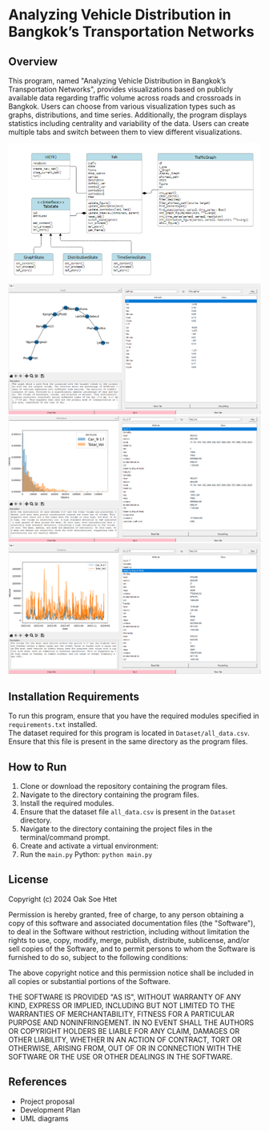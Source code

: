 # Analyzing Vehicle Distribution in Bangkok’s Transportation Networks

## Overview
This program, named "Analyzing Vehicle Distribution in Bangkok’s Transportation Networks", provides visualizations based on publicly available data regarding traffic volume across roads and crossroads in Bangkok. Users can choose from various visualization types such as graphs, distributions, and time series. Additionally, the program displays statistics including centrality and variability of the data. Users can create multiple tabs and switch between them to view different visualizations.

![img.png](img.png)
![img_1.png](img_1.png)
![img_2.png](img_2.png)
![img_3.png](img_3.png)

## Installation Requirements
To run this program, ensure that you have the required modules specified in `requirements.txt` installed. \
The dataset required for this program is located in `Dataset/all_data.csv`. Ensure that this file is present in the same directory as the program files.

## How to Run
1. Clone or download the repository containing the program files.
2. Navigate to the directory containing the program files.
3. Install the required modules.
4. Ensure that the dataset file `all_data.csv` is present in the `Dataset` directory.
5. Navigate to the directory containing the project files in the terminal/command prompt.
6. Create and activate a virtual environment:
7. Run the `main.py` Python: ``python main.py``

## License
Copyright (c) 2024 Oak Soe Htet

Permission is hereby granted, free of charge, to any person obtaining a copy
of this software and associated documentation files (the "Software"), to deal
in the Software without restriction, including without limitation the rights
to use, copy, modify, merge, publish, distribute, sublicense, and/or sell
copies of the Software, and to permit persons to whom the Software is
furnished to do so, subject to the following conditions:

The above copyright notice and this permission notice shall be included in all
copies or substantial portions of the Software.

THE SOFTWARE IS PROVIDED "AS IS", WITHOUT WARRANTY OF ANY KIND, EXPRESS OR
IMPLIED, INCLUDING BUT NOT LIMITED TO THE WARRANTIES OF MERCHANTABILITY,
FITNESS FOR A PARTICULAR PURPOSE AND NONINFRINGEMENT. IN NO EVENT SHALL THE
AUTHORS OR COPYRIGHT HOLDERS BE LIABLE FOR ANY CLAIM, DAMAGES OR OTHER
LIABILITY, WHETHER IN AN ACTION OF CONTRACT, TORT OR OTHERWISE, ARISING FROM,
OUT OF OR IN CONNECTION WITH THE SOFTWARE OR THE USE OR OTHER DEALINGS IN THE
SOFTWARE.

## References
- Project proposal
- Development Plan
- UML diagrams